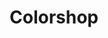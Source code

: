 ---
title: "Colorshop"
url: /ciudad-autonoma-de-buenos-aires/colorshop-avenida-francisco-beiro/
shop: pintura
---